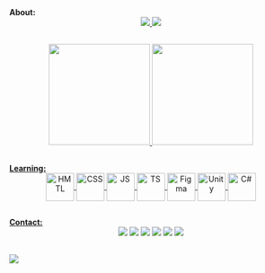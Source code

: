 <div align="left">
	<strong>About:</strong>
</div>

<div align="center">
	<a href="#">
	<img src="https://readme-typing-svg.demolab.com?font=Fira+Code&size=30&duration=2000&pause=30000&color=05E100&center=true&vCenter=true&multiline=true&repeat=true&width=600&height=60&lines=console.log(%22Hello+World!%E2%9C%8C%22)">
	<img src="https://readme-typing-svg.demolab.com?font=Fira+Code&duration=5000&pause=30000&color=B5B5B5&center=true&vCenter=true&multiline=true&repeat=true&width=1100&lines=I'm+a+fullstack+developer+under+training%2C+learning+every+day+about+solving+problems.">
</div>

##
<div align="center">
	<a href="https://github.com/mvacoimbra">
	<img height="180em" src="https://github-readme-stats.vercel.app/api?username=mvacoimbra&show_icons=true&theme=transparent&hide_border=true&title_color=05E100&text_color=EAF2EF&icon_color=05E100&custom_title=GitHub-Status">
	<img height="180em" src="https://github-readme-stats.vercel.app/api/top-langs/?username=mvacoimbra&layout=compact&theme=transparent&hide_border=true&title_color=05E100&text_color=EAF2EF">
</div>

##
<div align="left">
	<strong>Learning:</strong>
</div>
<div style="display: inline_block" align="center">
	<a href="#">
	<img align="center" height="50px" alt="HMTL" src="https://cdn.jsdelivr.net/gh/devicons/devicon/icons/html5/html5-original.svg">
	<img align="center" height="50px" alt="CSS" src="https://cdn.jsdelivr.net/gh/devicons/devicon/icons/css3/css3-original.svg">
	<img align="center" height="50px" alt="JS" src="https://cdn.jsdelivr.net/gh/devicons/devicon/icons/javascript/javascript-original.svg">
	<img align="center" height="50px" alt="TS" src="https://cdn.jsdelivr.net/gh/devicons/devicon/icons/typescript/typescript-original.svg">
	<img align="center" height="50px" alt="Figma" src="https://cdn.jsdelivr.net/gh/devicons/devicon/icons/figma/figma-original.svg">
	<img align="center" height="50px" alt="Unity" src="https://cdn.jsdelivr.net/gh/devicons/devicon/icons/unity/unity-original.svg">
	<img align="center" height="50px" alt="C#" src="https://cdn.jsdelivr.net/gh/devicons/devicon/icons/csharp/csharp-original.svg">
</div>

##
<div align="left">
	<strong>Contact:</strong>
</div>
<div style="display: inline_block" align="center">
	<a href="https://www.linkedin.com/in/mvacoimbra/" target="_blank"><img src="https://img.shields.io/badge/LinkedIn-0077B5?style=for-the-badge&logo=linkedin&logoColor=white"></a>
	<a href="mailto:mv27.marcoscoimbra@gmail.com" target="_blank"><img src="https://img.shields.io/badge/Gmail-D14836?style=for-the-badge&logo=gmail&logoColor=white"></a>
	<a href="https://discord.gg/2QSreUtJuH" target="_blank"><img src="https://img.shields.io/badge/Discord-7289DA?style=for-the-badge&logo=discord&logoColor=white"></a>
	<a href="https://t.me/+5562996194128" target="_blank"><img src="https://img.shields.io/badge/Telegram-2CA5E0?style=for-the-badge&logo=telegram&logoColor=white"></a>
	<a href="https://wa.me/5562996194128" target="_blank"><img src="https://img.shields.io/badge/WhatsApp-25D366?style=for-the-badge&logo=whatsapp&logoColor=white"></a>
	<a href="https://mvacoimbra-portfolio.vercel.app" target="_blank"><img src="https://img.shields.io/badge/website-000000?style=for-the-badge&logo=About.me&logoColor=white"></a>
</div>

##
<div>
<img src="https://readme-typing-svg.demolab.com?font=Fira+Code&duration=15000&pause=2000&color=05E100&center=true&vCenter=true&multiline=true&width=1100&lines=%3E+%E2%97%8F+%E2%97%8F+%E2%97%8F+%E2%97%8F+%E2%97%8F+%E2%97%8F+%E2%97%8F+%E2%97%8F+%E2%97%8F+%E2%97%8F+%E2%97%8F+%E2%97%8F+%E2%97%8F+%E2%97%8F+%E2%97%8F+%E2%97%8F+%E2%97%8F+%E2%97%8F+%E2%97%8F+%E2%97%8F+%E2%97%8F+%E2%97%8F+%E2%97%8F+%E2%97%8F+%E2%97%8F+%E2%97%8F+%E2%97%8F+%E2%97%8F+%E2%97%8F+%E2%97%8F+%E2%97%8F+%E2%97%8F+%E2%97%8F+%E2%97%8F+%E2%97%8F+%E2%97%8F+%E2%97%8F+%E2%97%8F+%E2%97%8F+%C2%AF%5C_(%E3%83%84)_%2F%C2%AF">
</div>

